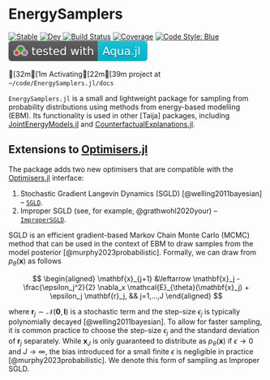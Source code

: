 

# EnergySamplers

[![Stable](https://img.shields.io/badge/docs-stable-blue.svg)](https://JuliaTrustworthyAI.github.io/EnergySamplers.jl/stable/) [![Dev](https://img.shields.io/badge/docs-dev-blue.svg)](https://JuliaTrustworthyAI.github.io/EnergySamplers.jl/dev/) [![Build Status](https://github.com/JuliaTrustworthyAI/EnergySamplers.jl/actions/workflows/CI.yml/badge.svg?branch=main)](https://github.com/JuliaTrustworthyAI/EnergySamplers.jl/actions/workflows/CI.yml?query=branch%3Amain) [![Coverage](https://codecov.io/gh/JuliaTrustworthyAI/EnergySamplers.jl/branch/main/graph/badge.svg)](https://codecov.io/gh/JuliaTrustworthyAI/EnergySamplers.jl) [![Code Style: Blue](https://img.shields.io/badge/code%20style-blue-4495d1.svg)](https://github.com/invenia/BlueStyle) [![Aqua QA](https://raw.githubusercontent.com/JuliaTesting/Aqua.jl/master/badge.svg)](https://github.com/JuliaTesting/Aqua.jl)

\[32m\[1m Activating\[22m\[39m project at `~/code/EnergySamplers.jl/docs`

`EnergySamplers.jl` is a small and lightweight package for sampling from probability distributions using methods from energy-based modelling (EBM). Its functionality is used in other \[Taija\] packages, including [JointEnergyModels.jl](https://github.com/JuliaTrustworthyAI/JointEnergyModels.jl) and [CounterfactualExplanations.jl](https://github.com/JuliaTrustworthyAI/CounterfactualExplanations.jl).

## Extensions to [Optimisers.jl](https://fluxml.ai/Optimisers.jl/stable/)

The package adds two new optimisers that are compatible with the [Optimisers.jl](https://fluxml.ai/Optimisers.jl/stable/) interface:

1.  Stochastic Gradient Langevin Dynamics (SGLD) \[@welling2011bayesian\] – [`SGLD`](@ref).
2.  Improper SGLD (see, for example, @grathwohl2020your) – [`ImproperSGLD`](@ref).

SGLD is an efficient gradient-based Markov Chain Monte Carlo (MCMC) method that can be used in the context of EBM to draw samples from the model posterior \[@murphy2023probabilistic\]. Formally, we can draw from $p_{\theta}(\mathbf{x})$ as follows

$$
\begin{aligned}
    \mathbf{x}_{j+1} &\leftarrow \mathbf{x}_j - \frac{\epsilon_j^2}{2} \nabla_x \mathcal{E}_{\theta}(\mathbf{x}_j) + \epsilon_j \mathbf{r}_j, && j=1,...,J
\end{aligned}
$$

where $\mathbf{r}_j \sim \mathcal{N}(\mathbf{0},\mathbf{I})$ is a stochastic term and the step-size $\epsilon_j$ is typically polynomially decayed \[@welling2011bayesian\]. To allow for faster sampling, it is common practice to choose the step-size $\epsilon_j$ and the standard deviation of $\mathbf{r}_j$ separately. While $\mathbf{x}_J$ is only guaranteed to distribute as $p_{\theta}(\mathbf{x})$ if $\epsilon \rightarrow 0$ and $J \rightarrow \infty$, the bias introduced for a small finite $\epsilon$ is negligible in practice \[@murphy2023probabilistic\]. We denote this form of sampling as Improper SGLD.
